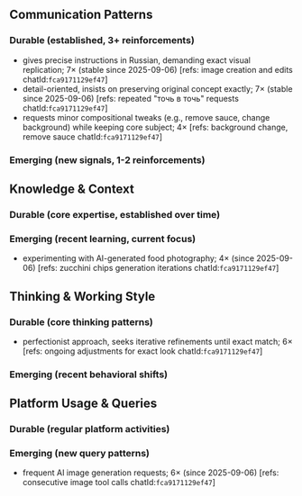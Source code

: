## Communication Patterns
### Durable (established, 3+ reinforcements)
- gives precise instructions in Russian, demanding exact visual replication; 7× (stable since 2025-09-06) [refs: image creation and edits chatId:`fca9171129ef47`]
- detail-oriented, insists on preserving original concept exactly; 7× (stable since 2025-09-06) [refs: repeated "точь в точь" requests chatId:`fca9171129ef47`]
- requests minor compositional tweaks (e.g., remove sauce, change background) while keeping core subject; 4× [refs: background change, remove sauce chatId:`fca9171129ef47`]

### Emerging (new signals, 1-2 reinforcements)

## Knowledge & Context
### Durable (core expertise, established over time)

### Emerging (recent learning, current focus)
- experimenting with AI-generated food photography; 4× (since 2025-09-06) [refs: zucchini chips generation iterations chatId:`fca9171129ef47`]

## Thinking & Working Style
### Durable (core thinking patterns)
- perfectionist approach, seeks iterative refinements until exact match; 6× [refs: ongoing adjustments for exact look chatId:`fca9171129ef47`]

### Emerging (recent behavioral shifts)

## Platform Usage & Queries
### Durable (regular platform activities)

### Emerging (new query patterns)
- frequent AI image generation requests; 6× (since 2025-09-06) [refs: consecutive image tool calls chatId:`fca9171129ef47`]